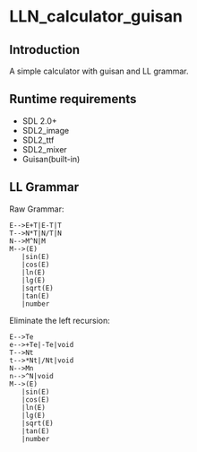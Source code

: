 # LLN_calculator_guisan

## Introduction
A simple calculator with guisan and LL grammar.

## Runtime requirements
* SDL 2.0+
* SDL2_image
* SDL2_ttf
* SDL2_mixer
* Guisan(built-in)

## LL Grammar

Raw Grammar:

	E-->E+T|E-T|T
	T-->N*T|N/T|N
	N-->M^N|M
	M-->(E)
	   |sin(E)
	   |cos(E)
	   |ln(E)
	   |lg(E)
	   |sqrt(E)
	   |tan(E)
	   |number

Eliminate the left recursion:

	E-->Te
	e-->+Te|-Te|void
	T-->Nt
	t-->*Nt|/Nt|void
	N-->Mn
	n-->^N|void
	M-->(E)
	   |sin(E)
	   |cos(E)
	   |ln(E)
	   |lg(E)
	   |sqrt(E)
	   |tan(E)
	   |number


